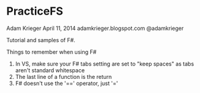 PracticeFS
==========

Adam Krieger
April 11, 2014
adamkrieger.blogspot.com
@adamkrieger

Tutorial and samples of F#.

Things to remember when using F#
1. In VS, make sure your F# tabs setting are set to "keep spaces" as tabs aren't standard whitespace
2. The last line of a function is the return
3. F# doesn't use the '==' operator, just '='

